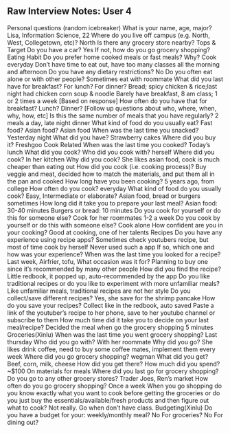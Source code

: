 ## Raw Interview Notes: User 4

Personal questions (random icebreaker)
What is your name, age, major?
Lisa, Information Science, 22
Where do you live off campus (e.g. North, West, Collegetown, etc)?
North
Is there any grocery store nearby?
Tops & Target
Do you have a car? 
Yes
If not, how do you go grocery shopping?
Eating Habit
Do you prefer home cooked meals or fast meals? Why?
Cook everyday
Don’t have time to eat out, have too many classes all the morning and  afternoon
Do you have any dietary restrictions?
No
Do you often eat alone or with other people?
Sometimes eat with roommate
What did you last have for breakfast? For lunch? For dinner?
Bread; spicy chicken & rice;last night had chicken corn soup & noodle
Barely have breakfast, 8 am class; 1 or 2 times a week
[Based on response] How often do you have that for breakfast? Lunch? Dinner?
[Follow up questions about who, where, when, why, how, etc] 
Is this the same number of meals that you have regularly?
2 meals a day, late night dinner
What kind of food do you usually eat? Fast food? Asian food?
Asian food
When was the last time you snacked?
Yesterday night
What did you have?
Strawberry cakes
Where did you buy it?
Freshgoo 
Cook Related
When was the last time you cooked?
Today’s lunch
What did you cook?
Who did you cook with?
herself
Where did you cook?
In her kitchen
Why did you cook?
She likes asian food, cook is much cheaper than eating out
How did you cook (i.e. cooking process)?
Buy veggie and meat, decided how to match the materials, and put them all in the pan and cooked
How long have you been cooking?
5 years ago, from college
How often do you cook?
everyday
What kind of food do you usually cook? Easy, Intermediate or elaborate?
Asian food, bread or burgers sometimes 
How long did it take you to prepare your last meal? 
Asian food: 30-40 minutes
Burgers or bread: 10 minutes
Do you cook for yourself or do this for someone else?
Cook for her roommates 1-2 a week 
Do you cook by yourself or do this with someone else?
Cook alone
How confident are you in your cooking? 
Good at cooking, one of her talents
Recipes
Do you have any experience using recipe apps? 
Sometimes check youtubers recipe, but most of time cook by herself
Never used such a app
If so, which one and how was your experience? 
When was the last time you looked for a recipe?
Last week, Airfrier, tofu, 
What occasion was it for?
Planning to buy one since it’s recommended by many other people
How did you find the recipe?
Little redbook, it popped up, auto-recommended by the app
Do you like traditional recipes or do you like to experiment with more unfamiliar meals?
Like unfamiliar meals, traditional recipes are not her style
Do you collect/save different recipes?
Yes, she save for the shrimp pancake
How do you save your recipes?
Collect like in the redbook, auto saved
Paste a link of the youtuber’s recipe to her phone, save to her youtube channel or subscribe to them
How much time did it take you to decide on your last meal/recipe?
Decided the meal when go the grocery shopping
5 minutes
Groceries(Xinlu)
When was the last time you went grocery shopping?
Last thursday
Who did you go with?
With her roommate
Why did you go? 
She likes drink coffee, need to buy some coffee mates, implement them every week
Where did you go grocery shopping?
wegman
What did you get?
Beef, corn, milk, cheese
How did you get there? 
How much did you spend?
~$100
On materials for meals
Where did you last go for grocery shopping? 
Do you go to any other grocery stores?
Trader Joes, Ren’s market
How often do you go grocery shopping?
Once a week
When you go shopping do you know exactly what you want to cook before getting the groceries or do you just buy the essentials/available/fresh products and then figure out what to cook?
Not really. Go when don’t have class.
Budgeting(Xinlu)
Do you have a budget for your:
weekly/monthly meal? No
For groceries? No
For dining out? 
